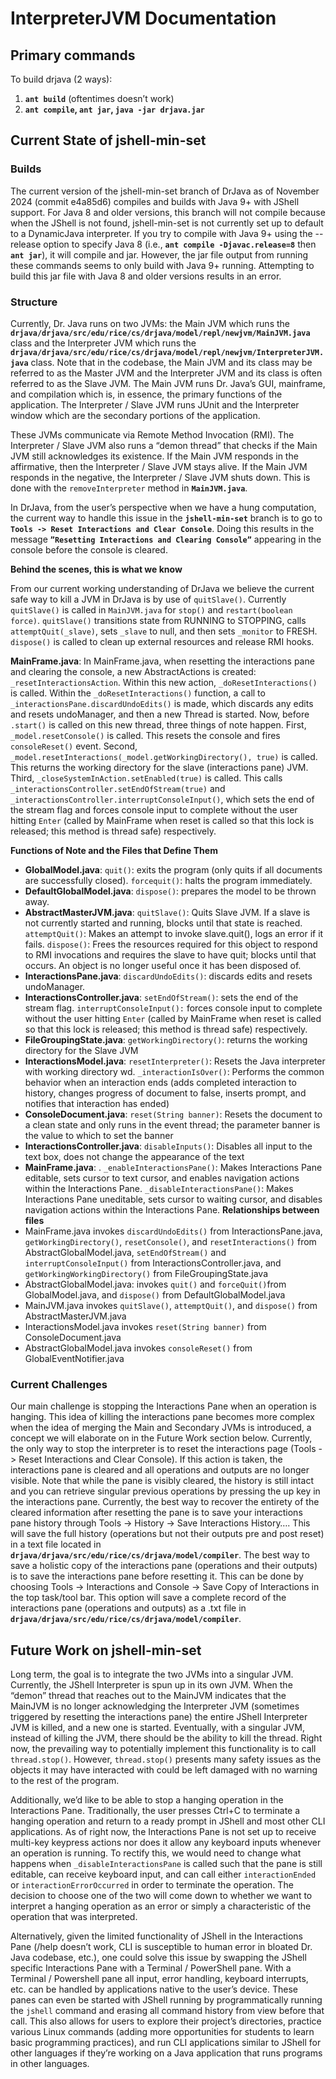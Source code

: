 # InterpreterJVM Documentation

## Primary commands
To build drjava (2 ways):
1. **`ant build`** (oftentimes doesn’t work)
2. **`ant compile`, `ant jar`, `java -jar drjava.jar`**

## Current State of jshell-min-set

### Builds
The current version of the jshell-min-set branch of DrJava as of November 2024 (commit e4a85d6) compiles and builds with Java 9+ with JShell support. For Java 8 and older versions, this branch will not compile because when the JShell is not found, jshell-min-set is not currently set up to default to a DynamicJava interpreter. If you try to compile with Java 9+ using the --release option to specify Java 8 (i.e., **`ant compile -Djavac.release=8`** then **`ant jar`**), it will compile and jar. However, the jar file output from running these commands seems to only build with Java 9+ running. Attempting to build this jar file with Java 8 and older versions results in an error. 

### Structure
Currently, Dr. Java runs on two JVMs: the Main JVM which runs the **`drjava/drjava/src/edu/rice/cs/drjava/model/repl/newjvm/MainJVM.java`** class and the Interpreter JVM which runs the **`drjava/drjava/src/edu/rice/cs/drjava/model/repl/newjvm/InterpreterJVM.java`** class. Note that in the codebase, the Main JVM and its class may be referred to as the Master JVM and the Interpreter JVM and its class is often referred to as the Slave JVM. The Main JVM runs Dr. Java’s GUI, mainframe, and compilation which is, in essence, the primary functions of the application. The Interpreter / Slave JVM runs JUnit and the Interpreter window which are the secondary portions of the application.

These JVMs communicate via Remote Method Invocation (RMI). The Interpreter / Slave JVM also runs a “demon thread” that checks if the Main JVM still acknowledges its existence. If the Main JVM responds in the affirmative, then the Interpreter / Slave JVM stays alive. If the Main JVM responds in the negative, the Interpreter / Slave JVM shuts down. This is done with the `removeInterpreter` method in **`MainJVM.java`**.

In DrJava, from the user’s perspective when we have a hung computation, the current way to handle this issue in the **`jshell-min-set`** branch is to go to **`Tools -> Reset Interactions and Clear Console`**. Doing this results in the message **`”Resetting Interactions and Clearing Console”`** appearing in the console before the console is cleared.

**Behind the scenes, this is what we know**

From our current working understanding of DrJava we believe the current safe way to kill a JVM in DrJava is by use of `quitSlave()`. Currently `quitSlave()` is called in `MainJVM.java` for `stop()` and `restart(boolean force)`. `quitSlave()` transitions state from RUNNING to STOPPING, calls `attemptQuit(_slave)`, sets `_slave` to null, and then sets `_monitor` to FRESH. `dispose()` is called to clean up external resources and release RMI hooks.

**MainFrame.java**: In MainFrame.java, when resetting the interactions pane and clearing the console, a new AbstractActions is created: `_resetInteractionsAction`. Within this new action, `_doResetInteractions()` is called. Within the `_doResetInteractions()` function, a call to `_interactionsPane.discardUndoEdits()` is made, which discards any edits and resets undoManager, and then a new Thread is started. Now, before `.start()` is called on this new thread, three things of note happen. First,` _model.resetConsole()` is called. This resets the console and fires `consoleReset()` event. Second, `_model.resetInteractions(_model.getWorkingDirectory(), true)` is called. This returns the working directory for the slave (interactions pane) JVM. Third, `_closeSystemInAction.setEnabled(true)` is called. This calls `_interactionsController.setEndOfStream(true)` and `_interactionsController.interruptConsoleInput()`, which sets the end of the stream flag and forces console input to complete without the user hitting `Enter` (called by MainFrame when reset is called so that this lock is released; this method is thread safe) respectively.

**Functions of Note and the Files that Define Them**
* **GlobalModel.java**: `quit()`: exits the program (only quits if all documents are successfully closed).  `forcequit()`:  halts the program immediately.
* **DefaultGlobalModel.java**: `dispose()`: prepares the model to be thrown away.
* **AbstractMasterJVM.java**: `quitSlave()`: Quits Slave JVM. If a slave is not currently started and running, blocks until that state is reached. `attemptQuit()`: Makes an attempt to invoke slave.quit(), logs an error if it fails. `dispose()`: Frees the resources required for this object to respond to RMI invocations and requires the slave to have quit; blocks until that occurs. An object is no longer useful once it has been disposed of.
* **InteractionsPane.java**: `discardUndoEdits()`: discards edits and resets undoManager.
* **InteractionsController.java**: `setEndOfStream()`: sets the end of the stream flag. `interruptConsoleInput():` forces console input to complete without the user hitting `Enter` (called by MainFrame when reset is called so that this lock is released; this method is thread safe) respectively.
* **FileGroupingState.java**: `getWorkingDirectory()`: returns the working directory for the Slave JVM 
* **InteractionsModel.java**: `resetInterpreter()`: Resets the Java interpreter with working directory wd. `_interactionIsOver()`: Performs the common behavior when an interaction ends (adds completed interaction to history, changes progress of document to false, inserts prompt, and notifies that interaction has ended)
* **ConsoleDocument.java**: `reset(String banner)`: Resets the document to a clean state and only runs in the event thread; the parameter banner is the value to which to set the banner
* **InteractionsController.java**: `disableInputs()`: Disables all input to the text box, does not change the appearance of the text
* **MainFrame.java**: . `_enableInteractionsPane()`: Makes Interactions Pane editable, sets cursor to text cursor, and enables navigation actions within the Interactions Pane. `_disableInteractionsPane()`: Makes Interactions Pane uneditable, sets cursor to waiting cursor, and disables navigation actions within the Interactions Pane. 
**Relationships between files**
* MainFrame.java invokes `discardUndoEdits()` from InteractionsPane.java, `getWorkingDirectory()`, `resetConsole()`, and `resetInteractions()` from AbstractGlobalModel.java, `setEndOfStream()` and `interruptConsoleInput()` from InteractionsController.java, and `getWorkingWorkingDirectory()` from FileGroupingState.java
* AbstractGlobalModel.java: invokes `quit()` and `forceQuit()`from GlobalModel.java, and `dispose()` from DefaultGlobalModel.java
* MainJVM.java invokes `quitSlave()`, `attemptQuit()`, and `dispose()` from AbstractMasterJVM.java
* InteractionsModel.java invokes `reset(String banner)` from ConsoleDocument.java
* AbstractGlobalModel.java invokes `consoleReset()` from GlobalEventNotifier.java

### Current Challenges
Our main challenge is stopping the Interactions Pane when an operation is hanging. This idea of killing the interactions pane becomes more complex when the idea of merging the Main and Secondary JVMs is introduced, a concept we will elaborate on in the Future Work section below. Currently, the only way to stop the interpreter is to reset the interactions page (Tools -> Reset Interactions and Clear Console). If this action is taken, the interactions pane is cleared and all operations and outputs are no longer visible. Note that while the pane is visibly cleared, the history is still intact and you can retrieve singular previous operations by pressing the up key in the interactions pane. Currently, the best way to recover the entirety of the cleared information after resetting the pane is to save your interactions pane history through Tools -> History -> Save Interactions History…. This will save the full history (operations but not their outputs pre and post reset) in a text file located in **`drjava/drjava/src/edu/rice/cs/drjava/model/compiler`**. The best way to save a holistic copy of the interactions pane (operations and their outputs) is to save the interactions pane before resetting it. This can be done by choosing Tools -> Interactions and Console -> Save Copy of Interactions in the top task/tool bar. This option will save a complete record of the interactions pane (operations and outputs) as a .txt file in **`drjava/drjava/src/edu/rice/cs/drjava/model/compiler`**.

## Future Work on jshell-min-set
Long term, the goal is to integrate the two JVMs into a singular JVM. Currently, the JShell Interpreter is spun up in its own JVM. When the “demon” thread that reaches out to the MainJVM indicates that the MainJVM is no longer acknowledging the Interpreter JVM (sometimes triggered by resetting the interactions pane) the entire JShell Interpreter JVM is killed, and a new one is started. Eventually, with a singular JVM, instead of killing the JVM, there should be the ability to kill the thread. Right now, the prevailing way to potentially implement this functionality is to call `thread.stop()`. However, `thread.stop()` presents many safety issues as the objects it may have interacted with could be left damaged with no warning to the rest of the program.

Additionally, we’d like to be able to stop a hanging operation in the Interactions Pane. Traditionally, the user presses Ctrl+C to terminate a hanging operation and return to a ready prompt in JShell and most other CLI applications. As of right now, the Interactions Pane is not set up to receive multi-key keypress actions nor does it allow any keyboard inputs whenever an operation is running. To rectify this, we would need to change what happens when `_disableInteractionsPane` is called such that the pane is still editable, can receive keyboard input, and can call either `interactionEnded` or `interactionErrorOccurred` in order to terminate the operation. The decision to choose one of the two will come down to whether we want to interpret a hanging operation as an error or simply a characteristic of the operation that was interpreted. 

Alternatively, given the limited functionality of JShell in the Interactions Pane (/help doesn’t work, CLI is susceptible to human error in bloated Dr. Java codebase, etc.), one could solve this issue by swapping the JShell specific Interactions Pane with a Terminal / PowerShell pane. With a Terminal / Powershell pane all input, error handling, keyboard interrupts, etc. can be handled by applications native to the user’s device. These panes can even be started with JShell running by programmatically running the `jshell` command and erasing all command history from view before that call. This also allows for users to explore their project’s directories, practice various Linux commands (adding more opportunities for students to learn basic programming practices), and run CLI applications similar to JShell for other languages if they’re working on a Java application that runs programs in other languages.
